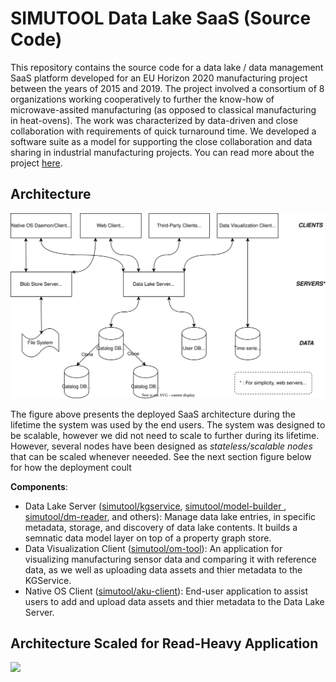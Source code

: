 # SIMUTOOL Data Lake SaaS (Source Code)

This repository contains the source code for a data lake / data management SaaS platform developed for an EU Horizon 2020 manufacturing project between the years of 2015 and 2019. The project involved a consortium of 8 organizations working cooperatively to further the know-how of microwave-assited manufacturing (as opposed to classical manufacturing in heat-ovens). The work was characterized by data-driven and close collaboration with requirements of quick turnaround time. We developed a software suite as a model for supporting the close collaboration and data sharing in industrial manufacturing projects. You can read more about the project [here](https://www.uni-bamberg.de/en/mobi/research/simutool/).

## Architecture

![](simutool_system_design.drawio.svg)


The figure above presents the deployed SaaS architecture during the lifetime the system was used by the end users. The system was designed to be scalable, however we did not need to scale to further during its lifetime. However, several nodes have been designed as *stateless/scalable nodes* that can be scaled whenever neeeded. See the next section figure below for how the deployment coult 

**Components**:

* Data Lake Server ([simutool/kgservice](https://github.com/simutool/kgservice), [simutool/model-builder ](https://github.com/simutool/model-builder), [simutool/dm-reader](https://github.com/simutool/dm-reader), and others): Manage data lake entries, in specific metadata, storage, and discovery of data lake contents. It builds a semnatic data model layer on top of a property graph store. 
* Data Visualization Client ([simutool/om-tool](https://github.com/simutool/om-tool)): An application for visualizing manufacturing sensor data and comparing it with reference data, as we well as uploading data assets and thier metadata to the KGService.
* Native OS Client ([simutool/aku-client](https://github.com/simutool/aku-client)): End-user application to assist users to add and upload data assets and thier metadata to the Data Lake Server.


## Architecture Scaled for Read-Heavy Application


![](simutool_system_design.drawio_scaled.svg)
